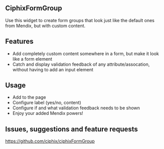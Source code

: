 ## CiphixFormGroup
Use this widget to create form groups that look just like the default ones from Mendix, but with custom content.

## Features
- Add completely custom content somewhere in a form, but make it look like a form element
- Catch and display validation feedback of any attribute/assocation, without having to add an input element

## Usage
- Add to the page
- Configure label (yes/no, content)
- Configure if and what validation feedback needs to be shown
- Enjoy your added Mendix powers!

## Issues, suggestions and feature requests
https://github.com/ciphix/ciphixFormGroup